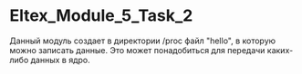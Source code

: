 # Eltex_Module_5_Task_2

Данный модуль создает в директории /proc файл "hello", в которую можно записать данные. Это может понадобиться для передачи каких-либо данных в ядро.
